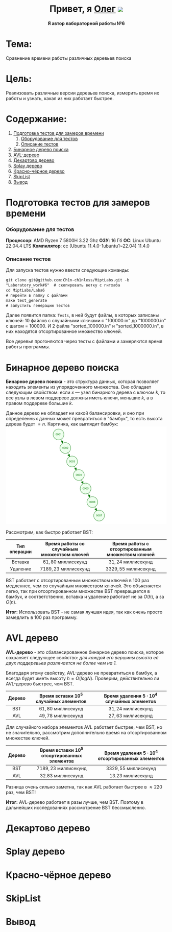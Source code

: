 <h1 align="center">Привет, я <a href="https://t.me/Chin_chinless" target="_blank">Олег</a>
<img src="https://github.com/blackcater/blackcater/raw/main/images/Hi.gif" height="32"/></h1>
<h4 align="center">Я автор лабораторной работы №6</h4>

# Тема: 
Сравнение времени работы различных деревьев поиска

# Цель:
Реализовать различные версии деревьев поиска, измерить время их работы и узнать, какая из них работает быстрее.

# Содержание:

1.  [Подготовка тестов для замеров времени](#подготовка-тестов-для-замеров-времени)
    1. [Оборудование для тестов](#оборудование-для-тестов)
    2. [Описание тестов](#описание-тестов)
2.  [Бинарное дерево поиска](#бинарное-дерево-поиска)
3.  [AVL-дерево](#avl-дерево)
4.  [Декартово дерево](#декартово-дерево)
5.  [Splay дерево](#splay-дерево)
6.  [Красно-чёрное дерево](#красно-чёрное-дерево)
7.  [SkipList](#skiplist)
8.  [Вывод](#вывод)

# Подготовка тестов для замеров времени

### Оборудование для тестов 

**Процессор**: AMD Ryzen 7 5800H 3.22 Ghz
**ОЗУ**: 16 Гб
**ОС**: Linux Ubuntu 22.04.4 LTS
**Компилятор**: cc (Ubuntu 11.4.0-1ubuntu1~22.04) 11.4.0

### Описание тестов

Для запуска тестов нужно ввести следующие команды:

```
git clone git@github.com:Ch1n-ch1nless/MiptLabs.git -b "Laboratory_work#6"  # скопировать ветку с гитхаба
cd MiptLabs/Laba6                                                           # перейти в папку с файлами
make test_generate                                                          # запустить генерацию тестов
```

Далее появится папка: `Tests`, в ней будут файлы, в которых записаны ключей:
10 файлов с случайными ключами с "100000.in" до "1000000.in" с шагом = 100000. И 2 файла "sorted_100000.in" и "sorted_1000000.in", в них находятся отсортированное множество ключей.

Все деревья прогоняются через тесты с файлами и замеряются время работы программы. 

# Бинарное дерево поиска

**Бинарное дерево поиска** - это структура данных, которая позволяет находить элементы из упорядоченного множества. Оно обладает следующим свойством: если $x$ — узел бинарного дерева с ключом $k$, то все узлы в левом поддереве должны иметь ключи, меньшие $k$, а в правом поддереве большие $k$.

Данное дерево не обладает ни какой балансировки, и оно при определенных данных может превратиться в "бамбук", то есть высота дерева будет $= n$.
Картинка, как выглядит бамбук:
![](Images/bamboo.png)

Рассмотрим, как быстро работает BST:

| Тип операции  | Время работы со случайным множеством ключей   | Время работы с отсортированным множеством ключей  |
|:-------------:|:---------------------------------------------:|:-------------------------------------------------:|
|   Вставка     |          $61,80$ миллисекунд                  |             $31,24$ миллисекунд                   |
|   Удаление    |         $7189,23$ миллисекунд                 |            $3329,55$ миллисекунд                  |

BST работает с отсортированным множеством ключей в 100 раз медленнее, чем со случайным множеством ключей. Это объясняется легко, так при отсортированном множестве BST превращается в бамбук, и соответственно, вставка и удаление работает не за $O(h)$, а за $O(n)$.

**Итог:** Использовать BST - не самая лучшая идея, так как очень просто замедлить в 100 раз программу.

# AVL дерево

**AVL-дерево** - это сбалансированное бинарное дерево поиска, которое сохраняет следующее свойство:
*для каждой его вершины высота её двух поддеревьев различается не более чем на 1.*

Благодаря этому свойству, AVL-дерево не превратиться в бамбук, а всегда будет иметь высоту $h = O(logN)$. Проверим, действительно ли AVL-дерево быстрее, чем BST.

| Дерево    | Время вставки $10^5$ случайных элементов  |   Время удаления $5 \cdot 10^4$ случайных элементов   |
|:---------:|:-----------------------------------------:|:-----------------------------------------------------:|
|   BST     |       $61,80$ миллисекунд                 |       $31,24$ миллисекунд                             |
|   AVL     |       $49,78$ миллисекунд                 |       $27,63$ миллисекунд                             |

Для случайного набора элементов AVL работает быстрее, чем BST, но не значительно, рассмотрим дополнительно время на отсортированном множестве ключей.

| Дерево    | Время вставки $10^5$ отсортированных элементов    | Время удаления $5 \cdot 10^4$ отсортированных элементов   |
|:---------:|:-------------------------------------------------:|:---------------------------------------------------------:|
|   BST     |       $7189,23$ миллисекунд                       |           $3329,55$ миллисекунд                           |
|   AVL     |       $32.83$ миллисекунд                         |           $13.23$ миллисекунд                             |   

Разница очень сильно заметна, так как AVL работает быстрее в $\approx 220$ раз, чем BST!

**Итог:** AVL-дерево работает в разы лучше, чем BST. Поэтому в дальнейших исследованиях рассмотрение BST бессмысленно.

# Декартово дерево

# Splay дерево

# Красно-чёрное дерево

# SkipList

# Вывод